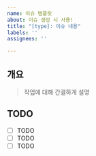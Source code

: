 ```yaml
---
name: 이슈 템플릿
about: 이슈 생성 시 사용!
title: "[type]: 이슈 내용"
labels: ''
assignees: ''

---
```


## 개요
> 작업에 대해 간결하게 설명

## TODO
- [ ] TODO
- [ ] TODO
- [ ] TODO
